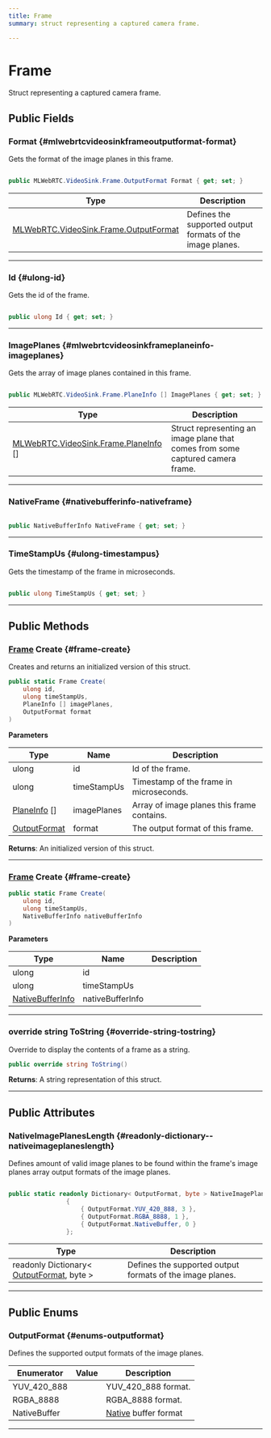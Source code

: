 ```yaml
---
title: Frame
summary: struct representing a captured camera frame. 

---
```


# Frame




Struct representing a captured camera frame.   





## Public Fields

### Format {#mlwebrtcvideosinkframeoutputformat-format}

Gets the format of the image planes in this frame. 

```csharp

public MLWebRTC.VideoSink.Frame.OutputFormat Format { get; set; }

```

| Type | Description  | 
|--|--|
| [MLWebRTC.VideoSink.Frame.OutputFormat](/unity-api/api/UnityEngine.XR.MagicLeap/MLWebRTC/VideoSink/Frame/UnityEngine.XR.MagicLeap.MLWebRTC.VideoSink.Frame.md#enums-outputformat) | Defines the supported output formats of the image planes.  |





-----------

### Id {#ulong-id}

Gets the id of the frame. 

```csharp

public ulong Id { get; set; }

```






-----------

### ImagePlanes {#mlwebrtcvideosinkframeplaneinfo-imageplanes}

Gets the array of image planes contained in this frame. 

```csharp

public MLWebRTC.VideoSink.Frame.PlaneInfo [] ImagePlanes { get; set; }

```

| Type | Description  | 
|--|--|
| [MLWebRTC.VideoSink.Frame.PlaneInfo](/unity-api/api/UnityEngine.XR.MagicLeap/MLWebRTC/VideoSink/Frame/UnityEngine.XR.MagicLeap.MLWebRTC.VideoSink.Frame.PlaneInfo.md) [] | Struct representing an image plane that comes from some captured camera frame.  |





-----------

### NativeFrame {#nativebufferinfo-nativeframe}

```csharp

public NativeBufferInfo NativeFrame { get; set; }

```






-----------

### TimeStampUs {#ulong-timestampus}

Gets the timestamp of the frame in microseconds. 

```csharp

public ulong TimeStampUs { get; set; }

```






-----------

## Public Methods

### [Frame](/unity-api/api/UnityEngine.XR.MagicLeap/MLWebRTC/VideoSink/Frame/UnityEngine.XR.MagicLeap.MLWebRTC.VideoSink.Frame.md) Create {#frame-create}

Creates and returns an initialized version of this struct. 

```csharp
public static Frame Create(
    ulong id,
    ulong timeStampUs,
    PlaneInfo [] imagePlanes,
    OutputFormat format
)
```


**Parameters**

| Type | Name  | Description  | 
|--|--|--|
| ulong |id|Id of the frame.|
| ulong |timeStampUs|Timestamp of the frame in microseconds.|
| [PlaneInfo](/unity-api/api/UnityEngine.XR.MagicLeap/MLWebRTC/VideoSink/Frame/UnityEngine.XR.MagicLeap.MLWebRTC.VideoSink.Frame.PlaneInfo.md) [] |imagePlanes|Array of image planes this frame contains.|
| [OutputFormat](/unity-api/api/UnityEngine.XR.MagicLeap/MLWebRTC/VideoSink/Frame/UnityEngine.XR.MagicLeap.MLWebRTC.VideoSink.Frame.md#enums-outputformat) |format|The output format of this frame.|






**Returns**: An initialized version of this struct.



-----------

### [Frame](/unity-api/api/UnityEngine.XR.MagicLeap/MLWebRTC/VideoSink/Frame/UnityEngine.XR.MagicLeap.MLWebRTC.VideoSink.Frame.md) Create {#frame-create}

```csharp
public static Frame Create(
    ulong id,
    ulong timeStampUs,
    NativeBufferInfo nativeBufferInfo
)
```


**Parameters**

| Type | Name  | Description  | 
|--|--|--|
| ulong |id||
| ulong |timeStampUs||
| [NativeBufferInfo](/unity-api/api/UnityEngine.XR.MagicLeap/MLWebRTC/VideoSink/Frame/UnityEngine.XR.MagicLeap.MLWebRTC.VideoSink.Frame.NativeBufferInfo.md) |nativeBufferInfo||






-----------

### override string ToString {#override-string-tostring}

Override to display the contents of a frame as a string. 

```csharp
public override string ToString()
```






**Returns**: A string representation of this struct.



-----------

## Public Attributes

### NativeImagePlanesLength {#readonly-dictionary--nativeimageplaneslength}

Defines amount of valid image planes to be found within the frame's image planes array output formats of the image planes. 

```csharp

public static readonly Dictionary< OutputFormat, byte > NativeImagePlanesLength = new Dictionary<OutputFormat, byte>()
                {
                    { OutputFormat.YUV_420_888, 3 },
                    { OutputFormat.RGBA_8888, 1 },
                    { OutputFormat.NativeBuffer, 0 }
                };

```

| Type | Description  | 
|--|--|
| readonly Dictionary&lt; [OutputFormat](/unity-api/api/UnityEngine.XR.MagicLeap/MLWebRTC/VideoSink/Frame/UnityEngine.XR.MagicLeap.MLWebRTC.VideoSink.Frame.md#enums-outputformat), byte &gt; | Defines the supported output formats of the image planes.  |





-----------

## Public Enums

### OutputFormat {#enums-outputformat}

Defines the supported output formats of the image planes. 

| Enumerator | Value | Description |
| ---------- | ----- | ----------- |
| YUV_420_888 | | YUV&#95;420&#95;888 format.   |
| RGBA_8888 | | RGBA&#95;8888 format.   |
| NativeBuffer | | [Native](/unity-api/api/UnityEngine.XR.MagicLeap.Native/UnityEngine.XR.MagicLeap.Native.md) buffer format   |








-----------

